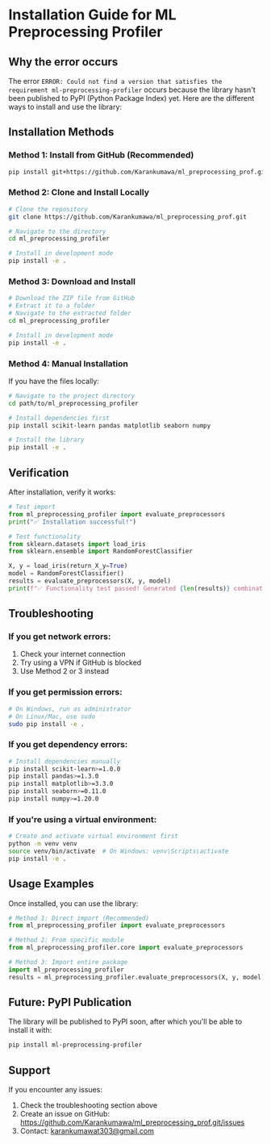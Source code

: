 # Installation Guide for ML Preprocessing Profiler

## Why the error occurs

The error `ERROR: Could not find a version that satisfies the requirement ml-preprocessing-profiler` occurs because the library hasn't been published to PyPI (Python Package Index) yet. Here are the different ways to install and use the library:

## Installation Methods

### Method 1: Install from GitHub (Recommended)

```bash
pip install git+https://github.com/Karankumawa/ml_preprocessing_prof.git
```

### Method 2: Clone and Install Locally

```bash
# Clone the repository
git clone https://github.com/Karankumawa/ml_preprocessing_prof.git

# Navigate to the directory
cd ml_preprocessing_profiler

# Install in development mode
pip install -e .
```

### Method 3: Download and Install

```bash
# Download the ZIP file from GitHub
# Extract it to a folder
# Navigate to the extracted folder
cd ml_preprocessing_profiler

# Install in development mode
pip install -e .
```

### Method 4: Manual Installation

If you have the files locally:

```bash
# Navigate to the project directory
cd path/to/ml_preprocessing_profiler

# Install dependencies first
pip install scikit-learn pandas matplotlib seaborn numpy

# Install the library
pip install -e .
```

## Verification

After installation, verify it works:

```python
# Test import
from ml_preprocessing_profiler import evaluate_preprocessors
print("✅ Installation successful!")

# Test functionality
from sklearn.datasets import load_iris
from sklearn.ensemble import RandomForestClassifier

X, y = load_iris(return_X_y=True)
model = RandomForestClassifier()
results = evaluate_preprocessors(X, y, model)
print(f"✅ Functionality test passed! Generated {len(results)} combinations")
```

## Troubleshooting

### If you get network errors:
1. Check your internet connection
2. Try using a VPN if GitHub is blocked
3. Use Method 2 or 3 instead

### If you get permission errors:
```bash
# On Windows, run as administrator
# On Linux/Mac, use sudo
sudo pip install -e .
```

### If you get dependency errors:
```bash
# Install dependencies manually
pip install scikit-learn>=1.0.0
pip install pandas>=1.3.0
pip install matplotlib>=3.3.0
pip install seaborn>=0.11.0
pip install numpy>=1.20.0
```

### If you're using a virtual environment:
```bash
# Create and activate virtual environment first
python -m venv venv
source venv/bin/activate  # On Windows: venv\Scripts\activate
pip install -e .
```

## Usage Examples

Once installed, you can use the library:

```python
# Method 1: Direct import (Recommended)
from ml_preprocessing_profiler import evaluate_preprocessors

# Method 2: From specific module
from ml_preprocessing_profiler.core import evaluate_preprocessors

# Method 3: Import entire package
import ml_preprocessing_profiler
results = ml_preprocessing_profiler.evaluate_preprocessors(X, y, model)
```

## Future: PyPI Publication

The library will be published to PyPI soon, after which you'll be able to install it with:

```bash
pip install ml-preprocessing-profiler
```

## Support

If you encounter any issues:
1. Check the troubleshooting section above
2. Create an issue on GitHub: https://github.com/Karankumawa/ml_preprocessing_prof.git/issues
3. Contact: karankumawat303@gmail.com
